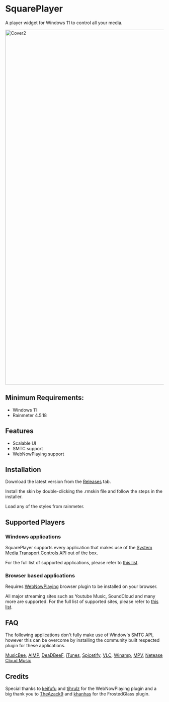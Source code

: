 # SquarePlayer
A player widget for Windows 11 to control all your media.

<img width="1130" alt="Cover2" src="https://github.com/Meti0X7CB/SquarePlayer/assets/8690114/7ad12cb4-cafe-4c48-9683-775c9e7a8a7f">

## Minimum Requirements:
- Windows 11
- Rainmeter 4.5.18

## Features
- Scalable UI
- SMTC support
- WebNowPlaying support

## Installation
Download the latest version from the [Releases](https://github.com/Meti0X7CB/SquarePlayer/releases) tab.

Install the skin by double-clicking the .rmskin file and follow the steps in the installer.

Load any of the styles from rainmeter.

## Supported Players
### Windows applications 
SquarePlayer supports every application that makes use of the [System Media Transport Controls API](https://learn.microsoft.com/en-us/uwp/api/windows.media.systemmediatransportcontrols?view=winrt-22621) out of the box.

For the full list of supported applications, please refer to [this list](https://github.com/ModernFlyouts-Community/ModernFlyouts/blob/main/docs/GSMTC-Support-And-Popular-Apps.md).

### Browser based applications 
Requires [WebNowPlaying](https://wnp.keifufu.dev/extension/getting-started) browser plugin to be installed on your browser.

All major streaming sites such as Youtube Music, SoundCloud and many more are supported. For the full list of supported sites, please refer to [this list](https://wnp.keifufu.dev/supported-sites).

## FAQ
The following applications don't fully make use of Window's SMTC API, however this can be overcome by installing the community built respected plugin for these applications.

[MusicBee](https://github.com/ameer1234567890/mb_MediaControl), [AIMP](https://www.aimp.ru/?do=catalog&rec_id=1097
), [DeaDBeeF](https://github.com/DeaDBeeF-for-Windows/ddb_smtc), [iTunes](https://github.com/thewizrd/iTunes-SMTC), [Spicetify](https://github.com/tjhrulz/WebNowPlaying-BrowserExtension), [VLC](https://github.com/spmn/vlc-win10smtc), [Winamp](https://github.com/NanMetal/gen_smtc), [MPV](https://github.com/x0wllaar/MPV-SMTC), [Netease Cloud Music](https://github.com/BetterNCM/InfinityLink)

## Credits
Special thanks to [keifufu](https://github.com/keifufu) and [tjhrulz](https://github.com/tjhrulz/) for the WebNowPlaying plugin and a big thank you to [TheAzack9](https://github.com/TheAzack9) and [khanhas](https://github.com/khanhas) for the FrostedGlass plugin.

